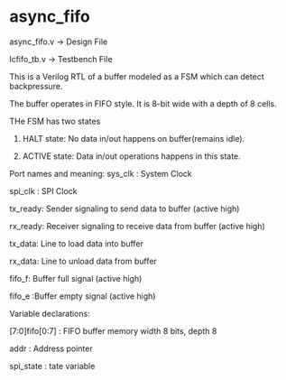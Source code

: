 # async_fifo

async_fifo.v -> Design File

lcfifo_tb.v -> Testbench File

This is a Verilog RTL of a buffer modeled as a FSM which can detect backpressure.

The buffer operates in FIFO style. It is 8-bit wide with a depth of 8 cells.

THe FSM has two states 

 1. HALT state: No data in/out happens on buffer(remains idle).
 
 2. ACTIVE state: Data in/out operations happens in this state.

Port names and meaning:
 sys_clk : System Clock
 
 spi_clk : SPI Clock
 
 tx_ready: Sender signaling to send data to buffer (active high)
 
 rx_ready: Receiver signaling to receive data from buffer (active high)
 
 tx_data: Line to load data into buffer
 
 rx_data: Line to unload data from buffer
 
 fifo_f: Buffer full signal (active high)
 
 fifo_e :Buffer empty signal (active high)

Variable declarations:

 [7:0]fifo[0:7] : FIFO buffer memory width 8 bits, depth 8 
 
 addr : Address pointer 
 
 spi_state : tate variable
 
